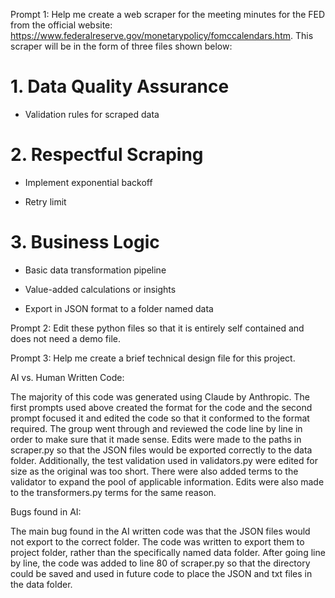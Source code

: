 Prompt 1: Help me create a web scraper for the meeting minutes for the FED from the official website: https://www.federalreserve.gov/monetarypolicy/fomccalendars.htm. This scraper will be in the form of three files shown below: 

# 1. Data Quality Assurance

- Validation rules for scraped data

# 2. Respectful Scraping

- Implement exponential backoff 

- Retry limit

# 3. Business Logic

- Basic data transformation pipeline

- Value-added calculations or insights

- Export in JSON format to a folder named data


Prompt 2: Edit these python files so that it is entirely self contained and does not need a demo file.

Prompt 3: Help me create a brief technical design file for this project.

AI vs. Human Written Code:

The majority of this code was generated using Claude by Anthropic. The first prompts used above created the format for the code and the second prompt focused it and edited the code so that it conformed to the format required. The group went through and reviewed the code line by line in order to make sure that it made sense. Edits were made to the paths in scraper.py so that the JSON files would be exported correctly to the data folder. Additionally, the test validation used in validators.py were edited for size as the original was too short. There were also added terms to the validator to expand the pool of applicable information. Edits were also made to the transformers.py terms for the same reason.

Bugs found in AI:

The main bug found in the AI written code was that the JSON files would not export to the correct folder. The code was written to export them to project folder, rather than the specifically named data folder. After going line by line, the code was added to line 80 of scraper.py so that the directory could be saved and used in future code to place the JSON and txt files in the data folder.